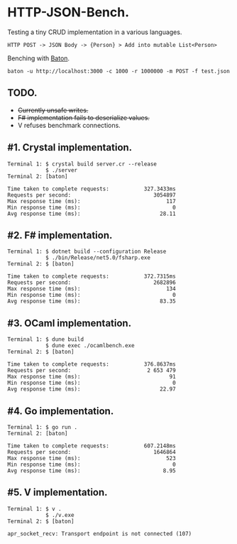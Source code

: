 # HTTP-JSON-Bench.

Testing a tiny CRUD implementation in a various languages.

```
HTTP POST -> JSON Body -> {Person} > Add into mutable List<Person>
```

Benching with [Baton](https://github.com/americanexpress/baton).

```
baton -u http://localhost:3000 -c 1000 -r 1000000 -m POST -f test.json
```

## TODO.
* ~~Currently unsafe writes.~~
* ~~F# implementation fails to deserialize values.~~
* V refuses benchmark connections.

## #1. Crystal implementation.

```
Terminal 1: $ crystal build server.cr --release
            $ ./server
Terminal 2: [baton]

Time taken to complete requests:           327.3433ms
Requests per second:                          3054897
Max response time (ms):                           117
Min response time (ms):                             0
Avg response time (ms):                         28.11
```

## #2. F# implementation.

```
Terminal 1: $ dotnet build --configuration Release
            $ ./bin/Release/net5.0/fsharp.exe
Terminal 2: $ [baton]

Time taken to complete requests:           372.7315ms
Requests per second:                          2682896
Max response time (ms):                           134
Min response time (ms):                             0
Avg response time (ms):                         83.35
```

## #3. OCaml implementation.

```
Terminal 1: $ dune build
            $ dune exec ./ocamlbench.exe
Terminal 2: $ [baton]

Time taken to complete requests:           376.8637ms
Requests per second:                        2 653 479
Max response time (ms):                            91
Min response time (ms):                             0
Avg response time (ms):                         22.97
```

## #4. Go implementation.

```
Terminal 1: $ go run .
Terminal 2: [baton]

Time taken to complete requests:           607.2148ms
Requests per second:                          1646864
Max response time (ms):                           523
Min response time (ms):                             0
Avg response time (ms):                          8.95
```

## #5. V implementation.
```
Terminal 1: $ v .
            $ ./v.exe
Terminal 2: $ [baton]

apr_socket_recv: Transport endpoint is not connected (107)
```